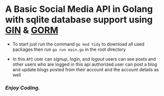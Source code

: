# A Basic Social Media API in Golang with sqlite database support using [GIN](https://github.com/gin-gonic/gin) & [GORM](https://gorm.io/docs/index.html)

- To start just run the command `go mod tidy` to download all used packages then run `go run main.go` in the root directory

- In this `API` user can _signup_, _login_, and _logout_ users can see posts and other users who are logged in this api authorized user can post a blog and update blogs posted from their account and the account details as well

### _**Enjoy Coding.**_
